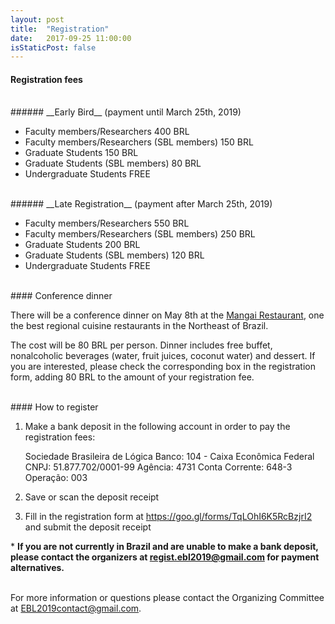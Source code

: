 ```yaml
---
layout: post
title:  "Registration"
date:   2017-09-25 11:00:00
isStaticPost: false
---
```


#### Registration fees

<br>
###### __Early Bird__ (payment until March 25th, 2019)

- Faculty members/Researchers 400 BRL 
- Faculty members/Researchers (SBL members) 150 BRL
- Graduate Students 150 BRL
- Graduate Students (SBL members) 80 BRL
- Undergraduate Students FREE

<br>
###### __Late Registration__ (payment after March 25th, 2019)

- Faculty members/Researchers 550 BRL
- Faculty members/Researchers (SBL members) 250 BRL
- Graduate Students 200 BRL
- Graduate Students (SBL members) 120 BRL
- Undergraduate Students FREE

<br>
#### Conference dinner

There will be a conference dinner on May 8th at the <a href="http://mangai.com.br">Mangai Restaurant</a>, one the best regional cuisine restaurants in the Northeast of Brazil.

The cost will be 80 BRL per person. Dinner includes free buffet, nonalcoholic beverages (water, fruit juices, coconut water) and dessert. If you are interested, please check the corresponding box in the registration form, adding 80 BRL to the amount of your registration fee.


<br>
#### How to register

1) Make a bank deposit in the following account in order to pay the registration fees:
 

    Sociedade Brasileira de Lógica
    Banco: 104 - Caixa Econômica Federal
    CNPJ: 51.877.702/0001-99
    Agência: 4731
    Conta Corrente: 648-3
    Operação: 003

2) Save or scan the deposit receipt

3) Fill in the registration form at <a href="https://goo.gl/forms/TqLOhI6K5RcBzjrI2">https://goo.gl/forms/TqLOhI6K5RcBzjrI2</a> and submit the deposit receipt

\* **If you are not currently in Brazil and are unable to make a bank deposit, please contact the organizers at <a href="mailto:regist.ebl2019@gmail.com">regist.ebl2019@gmail.com</a> for payment alternatives.**


<br>
For more information or questions please contact the Organizing Committee at <a href="mailto:EBL2019contact@gmail.com">EBL2019contact@gmail.com</a>.
